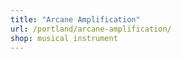 ```yaml
---
title: "Arcane Amplification"
url: /portland/arcane-amplification/
shop: musical instrument
---
```

